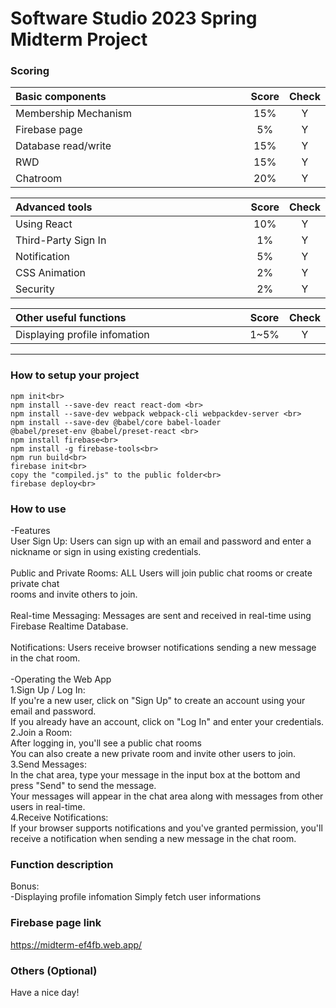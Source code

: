 # Software Studio 2023 Spring Midterm Project

### Scoring

| **Basic components**                             | **Score** | **Check** |
| :----------------------------------------------- | :-------: | :-------: |
| Membership Mechanism                             | 15%       | Y         |
| Firebase page                                    | 5%        | Y         |
| Database read/write                              | 15%       | Y         |
| RWD                                              | 15%       | Y         |
| Chatroom                                         | 20%       | Y         |

| **Advanced tools**                               | **Score** | **Check** |
| :----------------------------------------------- | :-------: | :-------: |
| Using React                                      | 10%       | Y         |
| Third-Party Sign In                              | 1%        | Y         |
| Notification                                     | 5%        | Y         |
| CSS Animation                                    | 2%        | Y         |
| Security                                         | 2%        | Y         |

| **Other useful functions**                       | **Score** | **Check** |
| :----------------------------------------------- | :-------: | :-------: |
| Displaying profile infomation                    | 1~5%      | Y         |


---

### How to setup your project

    npm init<br>
    npm install --save-dev react react-dom <br>
    npm install --save-dev webpack webpack-cli webpackdev-server <br>
    npm install --save-dev @babel/core babel-loader
    @babel/preset-env @babel/preset-react <br>
    npm install firebase<br>
    npm install -g firebase-tools<br>
    npm run build<br>
    firebase init<br>
    copy the "compiled.js" to the public folder<br>
    firebase deploy<br>

### How to use 

-Features<br>
    User Sign Up: Users can sign up with an email and password and enter a nickname or sign in 
    using existing credentials.<br><br>
    Public and Private Rooms: ALL Users will join public chat rooms or create private chat <br>
    rooms and invite others to join.<br><br>
    Real-time Messaging: Messages are sent and received in real-time using Firebase Realtime Database.<br><br>
    Notifications: Users receive browser notifications sending a new message in the chat room.<br><br>
-Operating the Web App<br>
1.Sign Up / Log In:<br>
    If you're a new user, click on "Sign Up" to create an account using your email and password.<br>
    If you already have an account, click on "Log In" and enter your credentials.<br>
2.Join a Room:<br>
    After logging in, you'll see a public chat rooms<br>
    You can also create a new private room and invite other users to join.<br>
3.Send Messages:<br>
    In the chat area, type your message in the input box at the bottom and press "Send" to send the message.<br>
    Your messages will appear in the chat area along with messages from other users in real-time.<br>
4.Receive Notifications:<br>
    If your browser supports notifications and you've granted permission, you'll receive a notification when sending a new message in the chat room.<br>

### Function description

Bonus:<br>
-Displaying profile infomation
    Simply fetch user informations

### Firebase page link

https://midterm-ef4fb.web.app/

### Others (Optional)

Have a nice day!

<style>
table th{
    width: 100%;
}
</style>